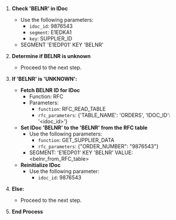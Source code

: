 1. **Check 'BELNR' in IDoc**  
   - Use the following parameters:  
     - `idoc_id`: 9876543  
     - `segment`: E1EDKA1  
     - `key`: SUPPLIER_ID  
   - SEGMENT 'E1EDP01' KEY 'BELNR'

2. **Determine if BELNR is unknown**  
   - Proceed to the next step.

3. **If 'BELNR' is 'UNKNOWN':**  
   - **Fetch BELNR ID for IDoc**  
     - Function: RFC  
     - Parameters:  
       - `function`: RFC_READ_TABLE  
       - `rfc_parameters`: {'TABLE_NAME': 'ORDERS', 'IDOC_ID': '<idoc_id>'}  
   - **Set IDoc 'BELNR' to the 'BELNR' from the RFC table**  
     - Use the following parameters:  
       - `function`: GET_SUPPLIER_DATA  
       - `rfc_parameters`: {"ORDER_NUMBER": "9876543"}  
     - SEGMENT: 'E1EDP01' KEY 'BELNR' VALUE: <belnr_from_RFC_table>  
   - **Reinitialize IDoc**  
     - Use the following parameter:  
       - `idoc_id`: 9876543  

4. **Else:**  
   - Proceed to the next step.

5. **End Process**